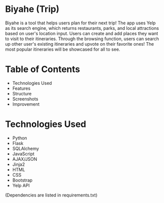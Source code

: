 # Biyahe (Trip)

Biyahe is a tool that helps users plan for their next trip! The app uses Yelp as its search engine, which returns restaurants, parks, and local attractions based on user's location input. Users can create and add places they want to visit to their itineraries. Through the browsing function, users can search up other user's existing itineraries and upvote on their favorite ones! The most popular itineraries will be showcased for all to see. 

# Table of Contents
 - Technologies Used
 - Features
 - Structure
 - Screenshots
 - Improvement

 # Technologies Used
- Python
- Flask
- SQLAlchemy
- JavaScript
- AJAX/JSON
- Jinja2
- HTML
- CSS
- Bootstrap
- Yelp API

(Dependencies are listed in requirements.txt)
